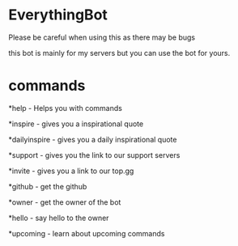 # EverythingBot

Please be careful when using this as there may be bugs

this bot is mainly for my servers but you can use the bot for yours.

# commands
*help - Helps you with commands

*inspire - gives you a inspirational quote

*dailyinspire - gives you a daily inspirational quote

*support - gives you the link to our support servers

*invite - gives you a link to our top.gg

*github - get the github

*owner - get the owner of the bot

*hello - say hello to the owner

*upcoming - learn about upcoming commands